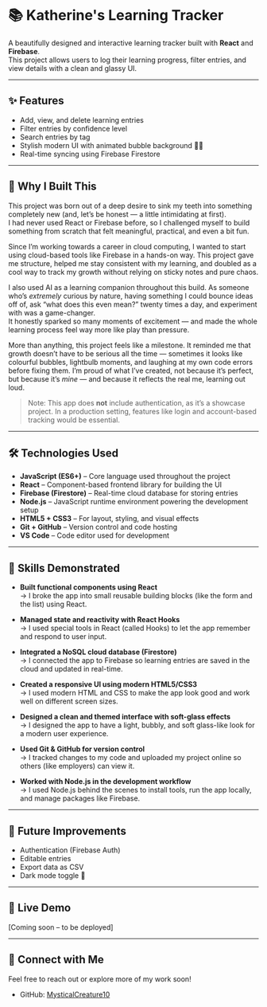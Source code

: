 # 📚 Katherine's Learning Tracker

A beautifully designed and interactive learning tracker built with **React** and **Firebase**.  
This project allows users to log their learning progress, filter entries, and view details with a clean and glassy UI.  

---

## ✨ Features

- Add, view, and delete learning entries
- Filter entries by confidence level
- Search entries by tag
- Stylish modern UI with animated bubble background 🌈🫧
- Real-time syncing using Firebase Firestore

---

## 📌 Why I Built This

This project was born out of a deep desire to sink my teeth into something completely new (and, let’s be honest — a little intimidating at first).  
I had never used React or Firebase before, so I challenged myself to build something from scratch that felt meaningful, practical, and even a bit fun.

Since I’m working towards a career in cloud computing, I wanted to start using cloud-based tools like Firebase in a hands-on way. This project gave me structure, helped me stay consistent with my learning, and doubled as a cool way to track my growth without relying on sticky notes and pure chaos.

I also used AI as a learning companion throughout this build. As someone who’s *extremely* curious by nature, having something I could bounce ideas off of, ask “what does this even mean?” twenty times a day, and experiment with was a game-changer.  
It honestly sparked so many moments of excitement — and made the whole learning process feel way more like play than pressure.

More than anything, this project feels like a milestone. It reminded me that growth doesn’t have to be serious all the time — sometimes it looks like colourful bubbles, lightbulb moments, and laughing at my own code errors before fixing them. I’m proud of what I’ve created, not because it’s perfect, but because it’s *mine* — and because it reflects the real me, learning out loud.

> Note: This app does **not** include authentication, as it’s a showcase project. In a production setting, features like login and account-based tracking would be essential.

---

## 🛠️ Technologies Used

- **JavaScript (ES6+)** – Core language used throughout the project  
- **React** – Component-based frontend library for building the UI  
- **Firebase (Firestore)** – Real-time cloud database for storing entries  
- **Node.js** – JavaScript runtime environment powering the development setup  
- **HTML5 + CSS3** – For layout, styling, and visual effects  
- **Git + GitHub** – Version control and code hosting  
- **VS Code** – Code editor used for development  


---

## 🧠 Skills Demonstrated

- **Built functional components using React**  
  → I broke the app into small reusable building blocks (like the form and the list) using React.

- **Managed state and reactivity with React Hooks**  
  → I used special tools in React (called Hooks) to let the app remember and respond to user input.

- **Integrated a NoSQL cloud database (Firestore)**  
  → I connected the app to Firebase so learning entries are saved in the cloud and updated in real-time.

- **Created a responsive UI using modern HTML5/CSS3**  
  → I used modern HTML and CSS to make the app look good and work well on different screen sizes.

- **Designed a clean and themed interface with soft-glass effects**  
  → I designed the app to have a light, bubbly, and soft glass-like look for a modern user experience.

- **Used Git & GitHub for version control**  
  → I tracked changes to my code and uploaded my project online so others (like employers) can view it.

- **Worked with Node.js in the development workflow**  
  → I used Node.js behind the scenes to install tools, run the app locally, and manage packages like Firebase.


---

## 🚀 Future Improvements

- Authentication (Firebase Auth)
- Editable entries
- Export data as CSV
- Dark mode toggle 🌙

---

## 🔗 Live Demo

[Coming soon – to be deployed]

---

## 🤝 Connect with Me

Feel free to reach out or explore more of my work soon!

- GitHub: [MysticalCreature10](https://github.com/MysticalCreature10)

